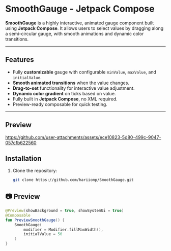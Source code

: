 # SmoothGauge - Jetpack Compose

**SmoothGauge** is a highly interactive, animated gauge component built using **Jetpack Compose**. It allows users to select values by dragging along a semi-circular gauge, with smooth animations and dynamic color transitions.

---

## Features

- Fully **customizable** gauge with configurable `minValue`, `maxValue`, and `initialValue`.
- **Smooth animated transitions** when the value changes.
- **Drag-to-set** functionality for interactive value adjustment.
- **Dynamic color gradient** on ticks based on value.
- Fully built in **Jetpack Compose**, no XML required.
- Preview-ready composable for quick testing.

---

## Preview
https://github.com/user-attachments/assets/ece10823-5d80-499c-9047-057cfb622560


## Installation

1. Clone the repository:
   ```bash
   git clone https://github.com/hariiomp/SmoothGauge.git

## 📷 Preview  

```kotlin
@Preview(showBackground = true, showSystemUi = true)
@Composable
fun PreviewSmoothGauge() {
    SmoothGauge(
        modifier = Modifier.fillMaxWidth(),
        initialValue = 50
    )
}
